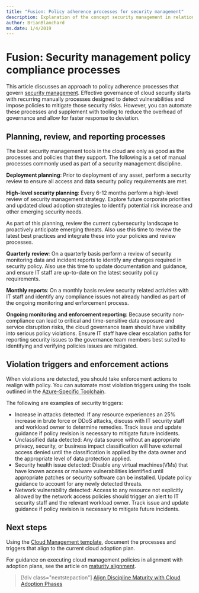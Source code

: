 ```yaml
---
title: "Fusion: Policy adherence processes for security management"
description: Explanation of the concept security management in relation to cloud governance processes
author: BrianBlanchard
ms.date: 1/4/2019
---
```


# Fusion: Security management policy compliance processes

This article discusses an approach to policy adherence processes that govern [security management](./overview.md). Effective governance of cloud security starts with recurring manually processes designed to detect vulnerabilities and impose policies to mitigate those security risks. However, you can automate these processes and supplement with tooling to reduce the overhead of governance and allow for faster response to deviation.

## Planning, review, and reporting processes

The best security management tools in the cloud are only as good as the processes and policies that they support. The following is a set of manual processes commonly used as part of a security management discipline.

**Deployment planning**: Prior to deployment of any asset, perform a security review to ensure all access and data security policy requirements are met.

**High-level security planning**: Every 6-12 months perform a high-level review of security management strategy. Explore future corporate priorities and updated cloud adoption strategies to identify potential risk increase and other emerging security needs. 

As part of this planning, review the current cybersecurity landscape to proactively anticipate emerging threats. Also use this time to review the latest best practices and integrate these into your policies and review processes.

**Quarterly review**: On a quarterly basis perform a review of security monitoring data and incident reports to identify any changes required in security policy. Also use this time to update documentation and guidance, and ensure IT staff are up-to-date on the latest security policy requirements.

**Monthly reports**: On a monthly basis review security related activities with IT staff and identify any compliance issues not already handled as part of the ongoing monitoring and enforcement process.

**Ongoing monitoring and enforcement reporting**: Because security non-compliance can lead to critical and time-sensitive data exposure and service disruption risks, the cloud governance team should have visibility into serious policy violations. Ensure IT staff have clear escalation paths for reporting security issues to the governance team members best suited to identifying and verifying policies issues are mitigated.  

## Violation triggers and enforcement actions

When violations are detected, you should take enforcement actions to realign with policy. You can automate most violation triggers using the tools outlined in the [Azure-Specific Toolchain](./toolchain.md).

The following are examples of security triggers:

- Increase in attacks detected: If any resource experiences an 25% increase in brute force or DDoS attacks, discuss with IT security staff and workload owner to determine remedies. Track issue and update guidance if policy revision is necessary to mitigate future incidents.
- Unclassified data detected: Any data source without an appropriate privacy, security, or business impact classification will have external access denied until the classification is applied by the data owner and the appropriate level of data protection applied.
- Security health issue detected: Disable any virtual machines(VMs) that have known access or malware vulnerabilities identified until appropriate patches or security software can be installed. Update policy guidance to account for any newly detected threats.
- Network vulnerability detected: Access to any resource not explicitly allowed by the network access policies should trigger an alert to IT security staff and the relevant workload owner. Track issue and update guidance if policy revision is necessary to mitigate future incidents.

## Next steps

Using the [Cloud Management template](./template.md), document the processes and triggers that align to the current cloud adoption plan.

For guidance on executing cloud management policies in alignment with adoption plans, see the article on [maturity alignment](maturity-adoption-alignment.md).

> [!div class="nextstepaction"]
> [Align Discipline Maturity with Cloud Adoption Phases](./maturity-adoption-alignment.md)
